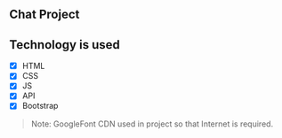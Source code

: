 ## Chat Project

 
## Technology is used 
- [x] HTML
- [x] CSS
- [x] JS
- [x] API
- [x] Bootstrap

> Note: GoogleFont CDN used in project so that Internet is required.



